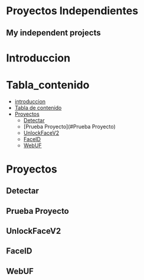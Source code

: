 # Proyectos Independientes
<h2> My independent projects </h2>


Introduccion
=========



Tabla_contenido
=================

<!--ts-->
   * [introduccion](#Introduccion)
   * [Tabla de contenido](#Tabla_contenido)
   * [Proyectos](#Proyectos)
      * [Detectar](#Detectar)
      * [Prueba Proyecto](#Prueba Proyecto)
      * [UnlockFaceV2](#UnlockFaceV2)
      * [FaceID](#FaceID)
      * [WebUF](#WebUF)
<!--te-->



Proyectos
=====


Detectar
-----



Prueba Proyecto
-----------


UnlockFaceV2
------------



FaceID
--------------



WebUF
-----

